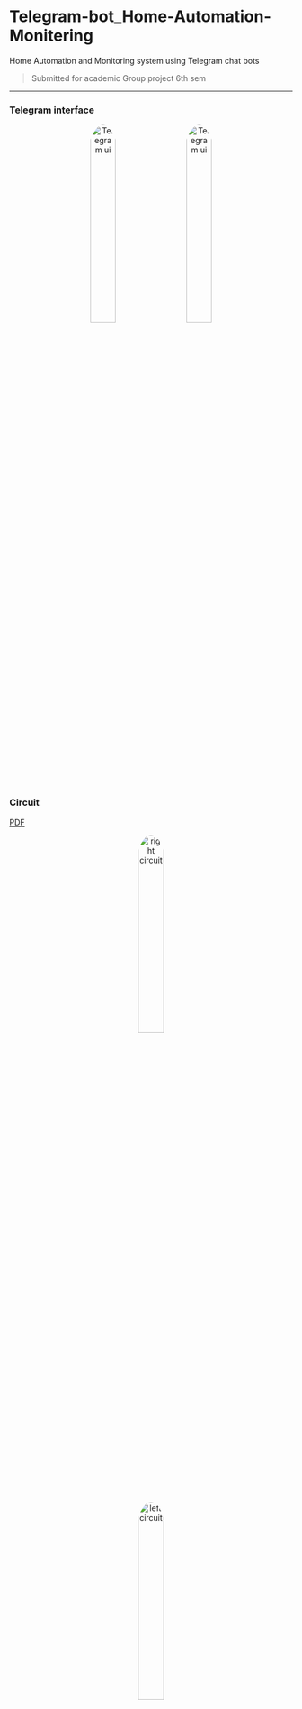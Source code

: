 # Telegram-bot_Home-Automation-Monitering
Home Automation and Monitoring system using Telegram chat bots


> Submitted for academic Group project 6th sem 

<hr>


<h3> Telegram interface </h3>

<p align="center">
  
<a>
    <img src="https://imgur.com/XRoZJJt.jpg" alt="Telegram ui" width="30%" height="30%" style="border-radius: 50%">
</a>
&nbsp; &nbsp;
<a>
    <img src="https://imgur.com/pGABOKR.jpg" alt="Telegram ui" width="30%" height="30%" style="border-radius: 50%">
</a>

<h3> Circuit </h3> <a href="https://github.com/vichubenzene/Telegram-bot_Home-Automation-Monitering/blob/main/CIRCUIT.PDF">PDF</a>
<p align="center">
  <a>
    <img src="https://imgur.com/3tRxC8H.jpg" alt="right circuit" width="30%" height="30%" style="border-radius: 50%">
  </a>

<p align="center">
<a>
    <img src="https://imgur.com/jW3iDTh.jpg" alt="left circuit" width="30%" height="30%" style="border-radius: 50%">
</a>

